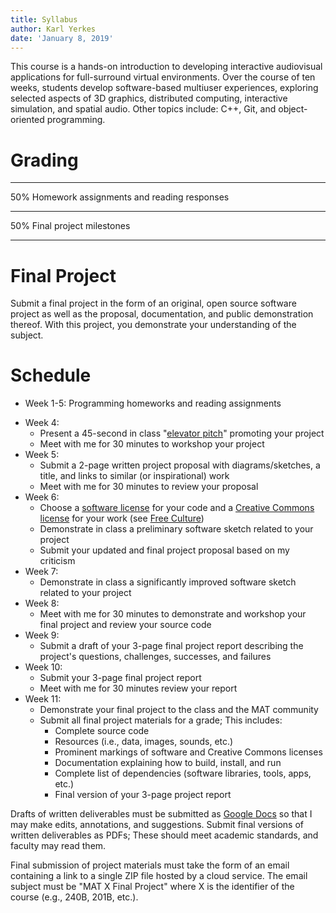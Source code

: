 ```yaml
---
title: Syllabus
author: Karl Yerkes
date: 'January 8, 2019'
---
```


<section>

This course is a hands-on introduction to developing interactive audiovisual applications for full-surround virtual environments. Over the course of ten weeks, students develop software-based multiuser experiences, exploring selected aspects of 3D graphics, distributed computing, interactive simulation, and spatial audio. Other topics include: C++, Git, and object-oriented programming.

</section>

# Grading

-----------------------------------------------------

 50% Homework assignments and reading responses

---- ------------------------------------------------

 50% Final project milestones                 

-----------------------------------------------------

# Final Project

Submit a final project in the form of an original, open source software project as well as the proposal, documentation, and public demonstration thereof. With this project, you demonstrate your understanding of the subject.

# Schedule

- Week 1-5: Programming homeworks and reading assignments
+ Week 4:
  * Present a 45-second in class "[elevator pitch](https://en.wikipedia.org/wiki/Elevator_pitch)" promoting your project
  * Meet with me for 30 minutes to workshop your project
+ Week 5:
  * Submit a 2-page written project proposal with diagrams/sketches, a title, and links to similar (or inspirational) work
  * Meet with me for 30 minutes to review your proposal
+ Week 6:
  * Choose a [software license](https://opensource.org/licenses) for your code and a [Creative Commons license](https://creativecommons.org/share-your-work) for your work (see [Free Culture](https://en.wikipedia.org/wiki/Free_Culture_(book)))
  * Demonstrate in class a preliminary software sketch related to your project
  * Submit your updated and final project proposal based on my criticism
+ Week 7:
  * Demonstrate in class a significantly improved software sketch related to your project
+ Week 8:
  * Meet with me for 30 minutes to demonstrate and workshop your final project and review your source code
+ Week 9:
  * Submit a draft of your 3-page final project report describing the project's questions, challenges, successes, and failures
+ Week 10:
  * Submit your 3-page final project report
  * Meet with me for 30 minutes review your report
+ Week 11:
  * Demonstrate your final project to the class and the MAT community
  * Submit all final project materials for a grade; This includes:
    - Complete source code
    - Resources (i.e., data, images, sounds, etc.)
    - Prominent markings of software and Creative Commons licenses
    - Documentation explaining how to build, install, and run
    - Complete list of dependencies (software libraries, tools, apps, etc.)
    - Final version of your 3-page project report

Drafts of written deliverables must be submitted as [Google Docs](https://docs.google.com) so that I may make edits, annotations, and suggestions. Submit final versions of written deliverables as PDFs; These should meet academic standards, and faculty may read them.

Final submission of project materials must take the form of an email containing a link to a single ZIP file hosted by a cloud service. The email subject must be "MAT X Final Project" where X is the identifier of the course (e.g., 240B, 201B, etc.).

